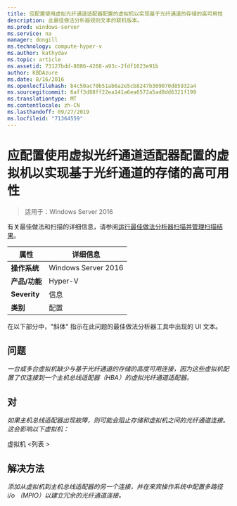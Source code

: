 ```yaml
---
title: 应配置使用虚拟光纤通道适配器配置的虚拟机以实现基于光纤通道的存储的高可用性
description: 此最佳做法分析器规则文本的联机版本。
ms.prod: windows-server
ms.service: na
manager: dongill
ms.technology: compute-hyper-v
ms.author: kathydav
ms.topic: article
ms.assetid: 73127bdd-8086-4268-a93c-2fdf1623e91b
author: KBDAzure
ms.date: 8/16/2016
ms.openlocfilehash: b4c50ac70b51ab6a2e5cb8247b309070d85932a4
ms.sourcegitcommit: 6aff3d88ff22ea141a6ea6572a5ad8dd6321f199
ms.translationtype: MT
ms.contentlocale: zh-CN
ms.lasthandoff: 09/27/2019
ms.locfileid: "71364559"
---
```

# <a name="virtual-machines-configured-with-a-virtual-fibre-channel-adapter-should-be-configured-for-high-availability-to-the-fibre-channel-based-storage"></a>应配置使用虚拟光纤通道适配器配置的虚拟机以实现基于光纤通道的存储的高可用性

>适用于：Windows Server 2016

有关最佳做法和扫描的详细信息，请参阅[运行最佳做法分析器扫描并管理扫描结果](https://go.microsoft.com/fwlink/p/?LinkID=223177)。  
  
|属性|详细信息|  
|-|-|  
|**操作系统**|Windows Server 2016|  
|**产品/功能**|Hyper-V|  
|**Severity**|信息|  
|**类别**|配置|  
  
在以下部分中，"斜体" 指示在此问题的最佳做法分析器工具中出现的 UI 文本。
  
## <a name="issue"></a>**问题**  
*一台或多台虚拟机缺少与基于光纤通道的存储的高度可用连接，因为这些虚拟机配置了仅连接到一个主机总线适配器（HBA）的虚拟光纤通道适配器。*  
  
## <a name="impact"></a>**对**  
*如果主机总线适配器出现故障，则可能会阻止存储和虚拟机之间的光纤通道连接。这会影响以下虚拟机：*  
  
虚拟机 \<列表 >  
  
## <a name="resolution"></a>**解决方法**  
*添加从虚拟机到主机总线适配器的另一个连接，并在来宾操作系统中配置多路径 i/o （MPIO）以建立冗余的光纤通道连接。*  
  


